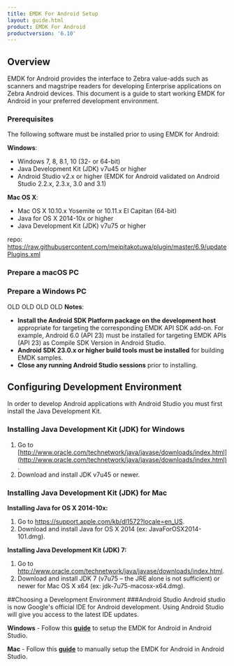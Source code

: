 ```yaml
---
title: EMDK For Android Setup
layout: guide.html
product: EMDK For Android
productversion: '6.10'
---
```


## Overview

EMDK for Android provides the interface to Zebra value-adds such as scanners and magstripe readers for developing Enterprise applications on Zebra Android devices. This document is a guide to start working EMDK for Android in your preferred development environment.

### Prerequisites
The following software must be installed prior to using EMDK for Android:

**Windows**:
* Windows 7, 8, 8.1, 10 (32- or 64-bit)
* Java Development Kit (JDK) v7u45 or higher
* Android Studio v2.x or higher
(EMDK for Android validated on Android Studio 2.2.x, 2.3.x, 3.0 and 3.1)

**Mac OS X**:  
* Mac OS X 10.10.x Yosemite or 10.11.x El Capitan (64-bit)
* Java for OS X 2014-10x or higher
* Java Development Kit (JDK) v7u75 or higher

<!-- 1/30/18- removed per eng. TUT-22799
* Installed via Android SDK manager: 
	* The Android API 19 packages
	* The Android SDK Build-tools rev.21.1.x or higher
 -->


repo: 
https://raw.githubusercontent.com/meipitakotuwa/plugin/master/6.9/updatePlugins.xml


### Prepare a macOS PC



### Prepare a Windows PC


OLD OLD OLD OLD
**Notes**:

* **Install the Android SDK Platform package on the development host** appropriate for targeting the corresponding EMDK API SDK add-on. For example, Android 6.0 (API 23) must be installed for targeting EMDK APIs (API 23) as Compile SDK Version in Android Studio.
* **Android SDK 23.0.x or higher build tools must be installed** for building EMDK samples.
* **Close any running Android Studio sessions** prior to installing.

## Configuring Development Environment
In order to develop Android applications with Android Studio you must first install the Java Development Kit.

### Installing Java Development Kit (JDK) for Windows

1.	Go to [http://www.oracle.com/technetwork/java/javase/downloads/index.html](http://www.oracle.com/technetwork/java/javase/downloads/index.html).
2.	Download and install JDK v7u45 or newer.

### Installing Java Development Kit (JDK) for Mac

**Installing Java for OS X 2014-10x:**
1. Go to https://support.apple.com/kb/dl1572?locale=en_US.
2. Download and install Java for OS X 2014 (ex: JavaForOSX2014-101.dmg).

**Installing Java Development Kit (JDK) 7:**
1. Go to http://www.oracle.com/technetwork/java/javase/downloads/index.html.
2. Download and install JDK 7 (v7u75 – the JRE alone is not sufficient) or newer for Mac OS X x64 (ex: jdk-7u75-macosx-x64.dmg).  

##Choosing a Development Environment
###Android Studio
Android studio is now Google's official IDE for Android development. Using Android Studio will give you access to the latest IDE updates.

**Windows** - Follow this [**guide**](/emdk-for-android/6-10/guide/setupAndroidStudio) to setup the EMDK for Android in Android Studio.

**Mac** - Follow this [**guide**](/emdk-for-android/6-10/guide/setupAndroidStudioMac) to manually setup the EMDK for Android in Android Studio.



















